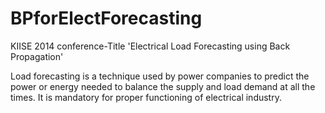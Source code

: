 BPforElectForecasting
=====================

KIISE 2014 conference-Title 'Electrical Load Forecasting using Back Propagation'

Load forecasting is a technique used by power companies to predict the power or energy needed to balance the supply and load demand at all the times. It is mandatory for proper functioning of electrical industry.

